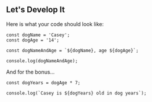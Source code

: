 ## Let's Develop It

Here is what your code should look like:

```
const dogName = 'Casey';
const dogAge = '14';

const dogNameAndAge = `${dogName}, age ${dogAge}`;

console.log(dogNameAndAge);
```

And for the bonus...

```
const dogYears = dogAge * 7;

console.log(`Casey is ${dogYears} old in dog years`);
```